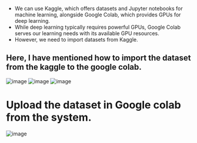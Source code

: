 - We can use Kaggle, which offers datasets and Jupyter notebooks for machine learning, alongside Google Colab, which provides GPUs for deep learning.
- While deep learning typically requires powerful GPUs, Google Colab serves our learning needs with its available GPU resources.
- However, we need to import datasets from Kaggle.
## Here, I have mentioned how to import the dataset from the kaggle to the google colab.
![image](https://github.com/user-attachments/assets/e022cc0e-069b-4718-bb3f-0923b05340ca)
![image](https://github.com/user-attachments/assets/22f55062-d4ec-4ec8-aa5e-08afcbeb04db)
![image](https://github.com/user-attachments/assets/e4ca0da4-9f58-4642-8515-367833b48f90)
# Upload the dataset in Google colab from the system.
![image](https://github.com/user-attachments/assets/a77174b0-85e6-498a-8dc7-2ffd49f99eec)
